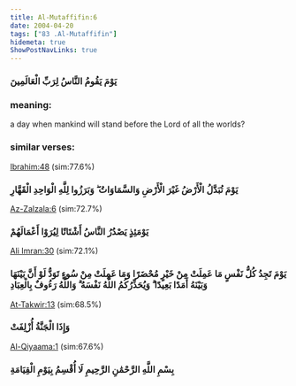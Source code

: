 ```yaml
---
title: Al-Mutaffifin:6
date: 2004-04-20
tags: ["83 .Al-Mutaffifin"]
hidemeta: true 
ShowPostNavLinks: true 
---
```

### يَوْمَ يَقُومُ النَّاسُ لِرَبِّ الْعَالَمِينَ
### meaning: 
a day when mankind will stand before the Lord of all the worlds?
### similar verses: 

[Ibrahim:48](/14/48) (sim:77.6%)

### يَوْمَ تُبَدَّلُ الْأَرْضُ غَيْرَ الْأَرْضِ وَالسَّمَاوَاتُ ۖ وَبَرَزُوا لِلَّهِ الْوَاحِدِ الْقَهَّارِ

[Az-Zalzala:6](/99/6) (sim:72.7%)

### يَوْمَئِذٍ يَصْدُرُ النَّاسُ أَشْتَاتًا لِيُرَوْا أَعْمَالَهُمْ

[Ali Imran:30](/3/30) (sim:72.1%)

### يَوْمَ تَجِدُ كُلُّ نَفْسٍ مَا عَمِلَتْ مِنْ خَيْرٍ مُحْضَرًا وَمَا عَمِلَتْ مِنْ سُوءٍ تَوَدُّ لَوْ أَنَّ بَيْنَهَا وَبَيْنَهُ أَمَدًا بَعِيدًا ۗ وَيُحَذِّرُكُمُ اللَّهُ نَفْسَهُ ۗ وَاللَّهُ رَءُوفٌ بِالْعِبَادِ

[At-Takwir:13](/81/13) (sim:68.5%)

### وَإِذَا الْجَنَّةُ أُزْلِفَتْ

[Al-Qiyaama:1](/75/1) (sim:67.6%)

### بِسْمِ اللَّهِ الرَّحْمَٰنِ الرَّحِيمِ لَا أُقْسِمُ بِيَوْمِ الْقِيَامَةِ
